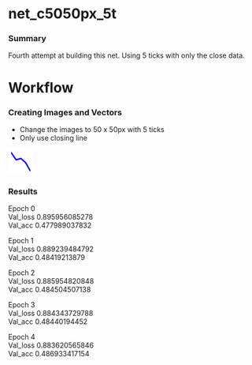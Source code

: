 # net_c5050px_5t
### Summary
Fourth attempt at building this net. Using 5 ticks with only the close data.

# Workflow
### Creating Images and Vectors
 - Change the images to 50 x 50px with 5 ticks
 - Only use closing line

<img src="https://github.com/gravity226/forex_net/blob/master/net_c5050px_5t/imgs/AUDUSD_20010103_10-00-00.png">

### Results

Epoch 0<br/>
Val_loss 0.895956085278<br/>
Val_acc 0.477989037832<br/>

Epoch 1<br/>
Val_loss 0.889239484792<br/>
Val_acc 0.48419213879<br/>

Epoch 2<br/>
Val_loss 0.885954820848<br/>
Val_acc 0.484504507138<br/>

Epoch 3<br/>
Val_loss 0.884343729788<br/>
Val_acc 0.48440194452<br/>

Epoch 4<br/>
Val_loss 0.883620565846<br/>
Val_acc 0.486933417154<br/>
